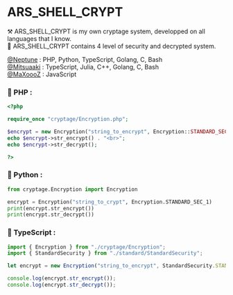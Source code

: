 # ARS_SHELL_CRYPT

⚒ ARS_SHELL_CRYPT is my own cryptage system, developped on all languages that I know.  
🔐 ARS_SHELL_CRYPT contains 4 level of security and decrypted system.  


[@Neptune](https://github.com/Neptune-Dev) : PHP, Python, TypeScript, Golang, C, Bash  
[@Mitsuaaki](https://github.com/Mitsuaaki) : TypeScript, Julia, C++, Golang, C, Bash  
[@MaXoooZ](https://github.com/max-xoo) : JavaScript  
  
### 📌 PHP :
```php
<?php

require_once "cryptage/Encryption.php";

$encrypt = new Encryption("string_to_encrypt", Encryption::STANDARD_SEC_1);
echo $encrypt->str_encrypt() . "<br>";
echo $encrypt->str_decrypt();

?>
```
  
### 📌 Python :  
```python
from cryptage.Encryption import Encryption

encrypt = Encryption("string_to_crypt", Encryption.STANDARD_SEC_1)
print(encrypt.str_encrypt())
print(encrypt.str_decrypt())
```
  
### 📌 TypeScript :
```typescript
import { Encryption } from "./cryptage/Encryption";
import { StandardSecurity } from "./standard/StandardSecurity";

let encrypt = new Encryption("string_to_encrypt", StandardSecurity.STANDARD_SEC_1);

console.log(encrypt.str_encrypt());
console.log(encrypt.str_decrypt());
```
